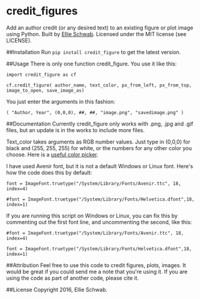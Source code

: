 # credit_figures
Add an author credit (or any desired text) to an existing figure or plot image using Python. Built by [Ellie Schwab](https://twitter.com/SeeTheStarsRise). Licensed under the MIT license (see LICENSE).

##Installation
Run ```pip install credit_figure``` to get the latest version.

##Usage
There is only one function credit_figure. You use it like this:
```
import credit_figure as cf

cf.credit_figure( author_name, text_color, px_from_left, px_from_top, image_to_open, save_image_as)
```
You just enter the arguments in this fashion:
```
( "Author, Year", (0,0,0), ##, ##, "image.png", "savedimage.png" )
```

##Documentation
Currently credit_figure only works with .png, .jpg and .gif files, but an update is in the works to include more files.

Text_color takes arguments as RGB number values. Just type in (0,0,0) for black and (255, 255, 255) for white, or the numbers
for any other color you choose. Here is a [useful color picker](http://www.colorpicker.com).

I have used Avenir font, but it is not a default Windows or Linux font. Here's how the code does this by default:
```
font = ImageFont.truetype("/System/Library/Fonts/Avenir.ttc", 18, index=4)

#font = ImageFont.truetype("/System/Library/Fonts/Helvetica.dfont",18, index=1)
```
If you are running this script on Windows or Linux, you can fix this by commenting out the first font line, and uncommenting
the second, like this:
```
#font = ImageFont.truetype("/System/Library/Fonts/Avenir.ttc", 18, index=4)

font = ImageFont.truetype("/System/Library/Fonts/Helvetica.dfont",18, index=1)
```

##Attribution
Feel free to use this code to credit figures, plots, images. It would be great if you could send me a note that you're using it.
If you are using the code as part of another code, please cite it.

##License
Copyright 2016, Ellie Schwab.
